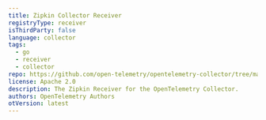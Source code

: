 ```yaml
---
title: Zipkin Collector Receiver
registryType: receiver
isThirdParty: false
language: collector
tags:
  - go
  - receiver
  - collector
repo: https://github.com/open-telemetry/opentelemetry-collector/tree/main/receiver/zipkinreceiver
license: Apache 2.0
description: The Zipkin Receiver for the OpenTelemetry Collector.
authors: OpenTelemetry Authors
otVersion: latest
---
```

